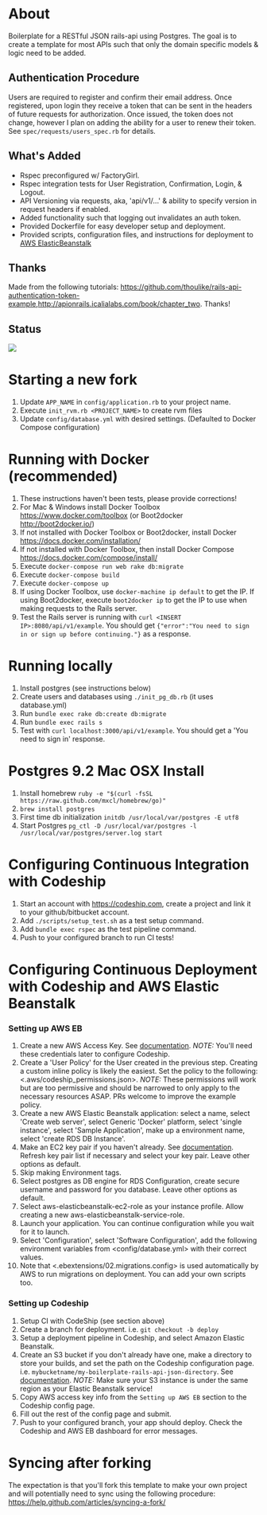 # About
Boilerplate for a RESTful JSON rails-api using Postgres.  The goal is to create a template for most APIs such that only the domain specific models & logic need to be added.

## Authentication Procedure
Users are required to register and confirm their email address.  Once registered, upon login they receive a token that can be sent in the headers of future requests for authorization.  Once issued, the token does not change, however I plan on adding the ability for a user to renew their token.  See `spec/requests/users_spec.rb` for details.

## What's Added
* Rspec preconfigured w/ FactoryGirl.
* Rspec integration tests for User Registration, Confirmation, Login, & Logout.
* API Versioning via requests, aka, 'api/v1/...' & ability to specify version in request headers if enabled.
* Added functionality such that logging out invalidates an auth token.
* Provided Dockerfile for easy developer setup and deployment.
* Provided scripts, configuration files, and instructions for deployment to [AWS ElasticBeanstalk](https://aws.amazon.com/elasticbeanstalk/)

## Thanks
Made from the following tutorials: <https://github.com/thoulike/rails-api-authentication-token-example>,<http://apionrails.icalialabs.com/book/chapter_two>. Thanks!

## Status
![](https://codeship.com/projects/af873400-1b80-0133-1262-5e80c3fb6dd5/status?branch=master)

# Starting a new fork
1. Update `APP_NAME` in `config/application.rb` to your project name.
1. Execute `init_rvm.rb <PROJECT_NAME>` to create rvm files
1. Update `config/database.yml` with desired settings. (Defaulted to Docker Compose configuration)

# Running with Docker (recommended)
1. These instructions haven't been tests, please provide corrections!
1. For Mac & Windows install Docker Toolbox <https://www.docker.com/toolbox>  (or Boot2docker <http://boot2docker.io/>)
1. If not installed with Docker Toolbox or Boot2docker, install Docker <https://docs.docker.com/installation/>
1. If not installed with Docker Toolbox, then install Docker Compose <https://docs.docker.com/compose/install/>
1. Execute `docker-compose run web rake db:migrate`
1. Execute `docker-compose build`
1. Execute `docker-compose up`
1. If using Docker Toolbox, use `docker-machine ip default` to get the IP.  If using Boot2docker, execute `boot2docker ip` to get the IP to use when making requests to the Rails server.
1. Test the Rails server is running with `curl <INSERT IP>:8080/api/v1/example`.  You should get `{"error":"You need to sign in or sign up before continuing."}` as a response.

# Running locally
1. Install postgres (see instructions below)
1. Create users and databases using `./init_pg_db.rb` (it uses database.yml)
1. Run `bundle exec rake db:create db:migrate`
1. Run `bundle exec rails s`
1. Test with `curl localhost:3000/api/v1/example`. You should get a 'You need to sign in' response.

# Postgres 9.2 Mac OSX Install
1. Install homebrew `ruby -e "$(curl -fsSL https://raw.github.com/mxcl/homebrew/go)"`
1. `brew install postgres`
1. First time db initialization `initdb /usr/local/var/postgres -E utf8`
1. Start Postgres `pg_ctl -D /usr/local/var/postgres -l /usr/local/var/postgres/server.log start`

# Configuring Continuous Integration with Codeship
1. Start an account with <https://codeship.com>, create a project and link it to your github/bitbucket account.
1. Add `./scripts/setup_test.sh` as a test setup command.
1. Add `bundle exec rspec` as the test pipeline command.
1. Push to your configured branch to run CI tests!

# Configuring Continuous Deployment with Codeship and AWS Elastic Beanstalk

### Setting up AWS EB
1. Create a new AWS Access Key. See [documentation](http://docs.aws.amazon.com/AWSSimpleQueueService/latest/SQSGettingStartedGuide/AWSCredentials.html). *NOTE:* You'll need these credentials later to configure Codeship.
1. Create a 'User Policy' for the User created in the previous step.  Creating a custom inline policy is likely the easiest.  Set the policy to the following: <.aws/codeship_permissions.json>. *NOTE:* These permissions will work but are too permissive and should be narrowed to only apply to the necessary resources ASAP.  PRs welcome to improve the example policy.
1. Create a new AWS Elastic Beanstalk application: select a name, select 'Create web server', select Generic 'Docker' platform, select 'single instance', select 'Sample Application', make up a environment name, select 'create RDS DB Instance'.
1. Make an EC2 key pair if you haven't already. See [documentation](http://docs.aws.amazon.com/AWSEC2/latest/UserGuide/ec2-key-pairs.html#having-ec2-create-your-key-pair).  Refresh key pair list if necessary and select your key pair. Leave other options as default.
1. Skip making Environment tags.
1. Select postgres as DB engine for RDS Configuration, create secure username and password for you database. Leave other options as default.
1. Select aws-elasticbeanstalk-ec2-role as your instance profile.  Allow creating a new aws-elasticbeanstalk-service-role.
1. Launch your application.  You can continue configuration while you wait for it to launch.
1. Select 'Configuration', select 'Software Configuration', add the following environment variables from <config/database.yml> with their correct values.
1. Note that <.ebextensions/02.migrations.config> is used automatically by AWS to run migrations on deployment.  You can add your own scripts too.

### Setting up Codeship
1. Setup CI with CodeShip (see section above)
1. Create a branch for deployment. i.e. `git checkout -b deploy`
1. Setup a deployment pipeline in Codeship, and select Amazon Elastic Beanstalk.
1. Create an S3 bucket if you don't already have one, make a directory to store your builds, and set the path on the Codeship configuration page.  i.e. `mybucketname/my-boilerplate-rails-api-json-directory`. See [documentation](http://docs.aws.amazon.com/AmazonS3/latest/gsg/CreatingABucket.html). *NOTE:* Make sure your S3 instance is under the same region as your Elastic Beanstalk service!
1. Copy AWS access key info from the `Setting up AWS EB` section to the Codeship config page.
1. Fill out the rest of the config page and submit.
1. Push to your configured branch, your app should deploy.  Check the Codeship and AWS EB dashboard for error messages.

# Syncing after forking
The expectation is that you'll fork this template to make your own project and will potentially need to sync using the following procedure: <https://help.github.com/articles/syncing-a-fork/>
